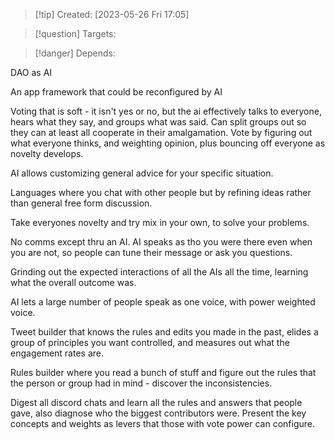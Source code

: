 
>[!tip] Created: [2023-05-26 Fri 17:05]

>[!question] Targets: 

>[!danger] Depends: 

DAO as AI

An app framework that could be reconfigured by AI

Voting that is soft - it isn't yes or no, but the ai effectively talks to everyone, hears what they say, and groups what was said.  Can split groups out so they can at least all cooperate in their amalgamation.  Vote by figuring out what everyone thinks, and weighting opinion, plus bouncing off everyone as novelty develops.

AI allows customizing general advice for your specific situation.

Languages where you chat with other people but by refining ideas rather than general free form discussion.

Take everyones novelty and try mix in your own, to solve your problems.

No comms except thru an AI.  AI speaks as tho you were there even when you are not, so people can tune their message or ask you questions.

Grinding out the expected interactions of all the AIs all the time, learning what the overall outcome was.

AI lets a large number of people speak as one voice, with power weighted voice.

Tweet builder that knows the rules and edits you made in the past, elides a group of principles you want controlled, and measures out what the engagement rates are.

Rules builder where you read a bunch of stuff and figure out the rules that the person or group had in mind - discover the inconsistencies.

Digest all discord chats and learn all the rules and answers that people gave, also diagnose who the biggest contributors were.  Present the key concepts and weights as levers that those with vote power can configure.